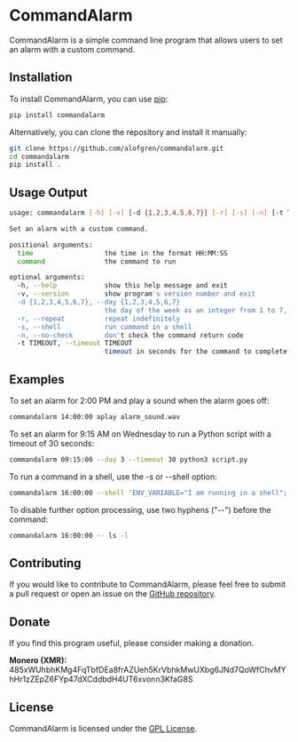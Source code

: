 # CommandAlarm

CommandAlarm is a simple command line program that allows users to set an alarm with a custom command. 

## Installation

To install CommandAlarm, you can use [pip](https://pip.pypa.io/en/stable/):

```bash
pip install commandalarm
```

Alternatively, you can clone the repository and install it manually:

```bash
git clone https://github.com/alofgren/commandalarm.git
cd commandalarm
pip install .
```

## Usage Output

```bash
usage: commandalarm [-h] [-v] [-d {1,2,3,4,5,6,7}] [-r] [-s] [-n] [-t TIMEOUT] time command [command ...]

Set an alarm with a custom command.

positional arguments:
  time                  the time in the format HH:MM:SS
  command               the command to run

optional arguments:
  -h, --help            show this help message and exit
  -v, --version         show program's version number and exit
  -d {1,2,3,4,5,6,7}, --day {1,2,3,4,5,6,7}
                        the day of the week as an integer from 1 to 7, where 1 represents Monday
  -r, --repeat          repeat indefinitely
  -s, --shell           run command in a shell
  -n, --no-check        don't check the command return code
  -t TIMEOUT, --timeout TIMEOUT
                        timeout in seconds for the command to complete
```

## Examples

To set an alarm for 2:00 PM and play a sound when the alarm goes off:
```bash
commandalarm 14:00:00 aplay alarm_sound.wav
```

To set an alarm for 9:15 AM on Wednesday to run a Python script with a timeout of 30 seconds: 
```bash
commandalarm 09:15:00 --day 3 --timeout 30 python3 script.py
```

To run a command in a shell, use the -s or --shell option:
```bash
commandalarm 16:00:00 --shell 'ENV_VARIABLE="I am running in a shell"; echo $ENV_VARIABLE'
```

To disable further option processing, use two hyphens ("--") before the command:
```bash
commandalarm 16:00:00 -- ls -l
```

## Contributing

If you would like to contribute to CommandAlarm, please feel free to submit a pull request or open an issue on the [GitHub repository](https://github.com/alofgren/commandalarm).

## Donate

If you find this program useful, please consider making a donation.

**Monero (XMR):** 485xWUhbhKMg4FqTbfDEa8frAZUeh5KrVbhkMwUXbg6JNd7QoWfChvMYhHr1zZEpZ6FYp47dXCddbdH4UT6xvonn3KfaG8S

## License

CommandAlarm is licensed under the [GPL License](https://github.com/alofgren/commandalarm/blob/main/LICENSE).
